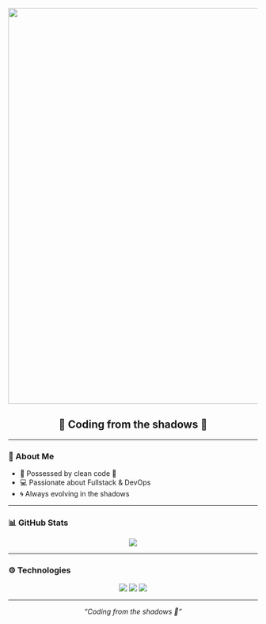 <!-- Banner -->
<p align="center">
  <img src="https://github.com/JupterL/JupterL/blob/main/gengar-banner.png" width="800"/>
</p>

<h2 align="center">👻 Coding from the shadows 💜</h2>

---

### 💫 About Me
- 🌙 Possessed by clean code 👻  
- 💻 Passionate about Fullstack & DevOps  
- 🌀 Always evolving in the shadows  

---

### 📊 GitHub Stats

<p align="center">
  <img src="https://github-readme-stats.vercel.app/api?username=JupterL&show_icons=true&theme=midnight-purple&hide_border=true" />
</p>

---

### ⚙️ Technologies

<p align="center">
  <img src="https://img.shields.io/badge/JavaScript-323330?style=for-the-badge&logo=javascript&logoColor=F7DF1E"/>
  <img src="https://img.shields.io/badge/Node.js-43853D?style=for-the-badge&logo=node.js&logoColor=white"/>
  <img src="https://img.shields.io/badge/C%23-68217A?style=for-the-badge&logo=c-sharp&logoColor=white"/>
</p>

---

<p align="center">
  <i>“Coding from the shadows 💜”</i>
</p>
